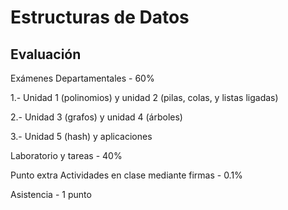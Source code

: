 # Estructuras de Datos

## Evaluación
Exámenes Departamentales	- 60%

1.- Unidad 1 (polinomios) y unidad 2 (pilas, colas, y listas ligadas)

2.- Unidad 3 (grafos) y unidad 4 (árboles)

3.- Unidad 5 (hash) y aplicaciones

Laboratorio y tareas		- 40%

Punto extra
Actividades en clase
mediante firmas			- 0.1%

Asistencia			- 1 punto


